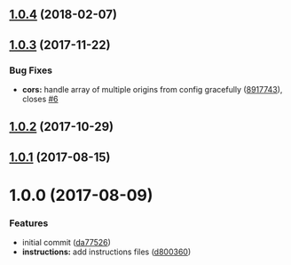 <a name="1.0.4"></a>
## [1.0.4](https://github.com/adonisjs/adonis-cors/compare/v1.0.3...v1.0.4) (2018-02-07)



<a name="1.0.3"></a>
## [1.0.3](https://github.com/adonisjs/adonis-cors/compare/v1.0.1...v1.0.3) (2017-11-22)


### Bug Fixes

* **cors:** handle array of multiple origins from config gracefully ([8917743](https://github.com/adonisjs/adonis-cors/commit/8917743)), closes [#6](https://github.com/adonisjs/adonis-cors/issues/6)



<a name="1.0.2"></a>
## [1.0.2](https://github.com/adonisjs/adonis-cors/compare/v1.0.1...v1.0.2) (2017-10-29)



<a name="1.0.1"></a>
## [1.0.1](https://github.com/adonisjs/adonis-cors/compare/v1.0.0...v1.0.1) (2017-08-15)



<a name="1.0.0"></a>
# 1.0.0 (2017-08-09)


### Features

* initial commit ([da77526](https://github.com/adonisjs/adonis-cors/commit/da77526))
* **instructions:** add instructions files ([d800360](https://github.com/adonisjs/adonis-cors/commit/d800360))




